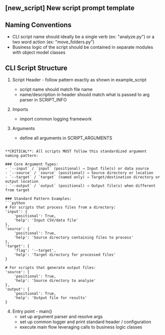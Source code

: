 [new_script] New script prompt template
--------------------------------------------------------------------------------

## Naming Conventions
- CLI script name should ideally be a single verb (ex: "analyze.py") or a two word action (ex: "move_folders.py")
- Business logic of the script should be contained in separate modules with object model classes

## CLI Script Structure

1. Script Header - follow pattern exactly as shown in example_script
    - script name should match file name
    - name/description in header should match what is passed to arg parser in SCRIPT_INFO

2. Imports
    - import common logging framework

3. Arguments
    - define all arguments in SCRIPT_ARGUMENTS
```

**CRITICAL**: All scripts MUST follow this standardized argument naming pattern:

### Core Argument Types:
- `--input` / `input` (positional) → Input file(s) or data source
- `--source` / `source` (positional) → Source directory or location  
- `--target` / `target` (named only) → Target/destination directory or output location
- `--output` / `output` (positional) → Output file(s) when different from target

### Standard Pattern Examples:
```python
# For scripts that process files from a directory:
'input': {
    'positional': True,
    'help': 'Input CSV/data file'
},
'source': {
    'positional': True,
    'help': 'Source directory containing files to process'
},
'target': {
    'flag': '--target',
    'help': 'Target directory for processed files'
}

# For scripts that generate output files:
'source': {
    'positional': True,
    'help': 'Source directory to analyze'
},
'output': {
    'positional': True,
    'help': 'Output file for results'
}
```

4. Entry point - main()
    - set up argument parser and resolve args
    - set up common logger and print standard header / configuration
    - execute main flow leveraging calls to business logic classes